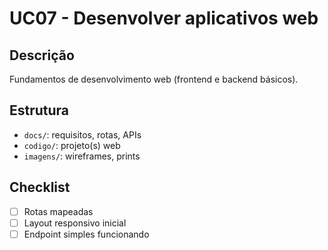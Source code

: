 # UC07 - Desenvolver aplicativos web

## Descrição
Fundamentos de desenvolvimento web (frontend e backend básicos).

## Estrutura
- `docs/`: requisitos, rotas, APIs
- `codigo/`: projeto(s) web
- `imagens/`: wireframes, prints

## Checklist
- [ ] Rotas mapeadas
- [ ] Layout responsivo inicial
- [ ] Endpoint simples funcionando
